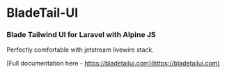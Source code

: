 # BladeTail-UI
### Blade Tailwind UI for Laravel with Alpine JS

Perfectly comfortable with jetstream livewire stack.

[Full documentation here - https://bladetailui.com](https://bladetailui.com)
